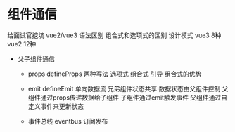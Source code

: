 # 组件通信
给面试官挖坑
vue2/vue3 语法区别
组合式和选项式的区别
设计模式
vue3 8种   vue2 12种
- 父子组件通信
  - props defineProps
    两种写法 选项式 组合式 引导 组合式的优势


  - emit defineEmit
    单向数据流 兄弟组件状态共享 数据状态由父组件控制 父组件通过props传递数据给子组件 子组件通过emit触发事件 父组件通过自定义事件来更新状态


  - 事件总线 eventbus
    订阅发布